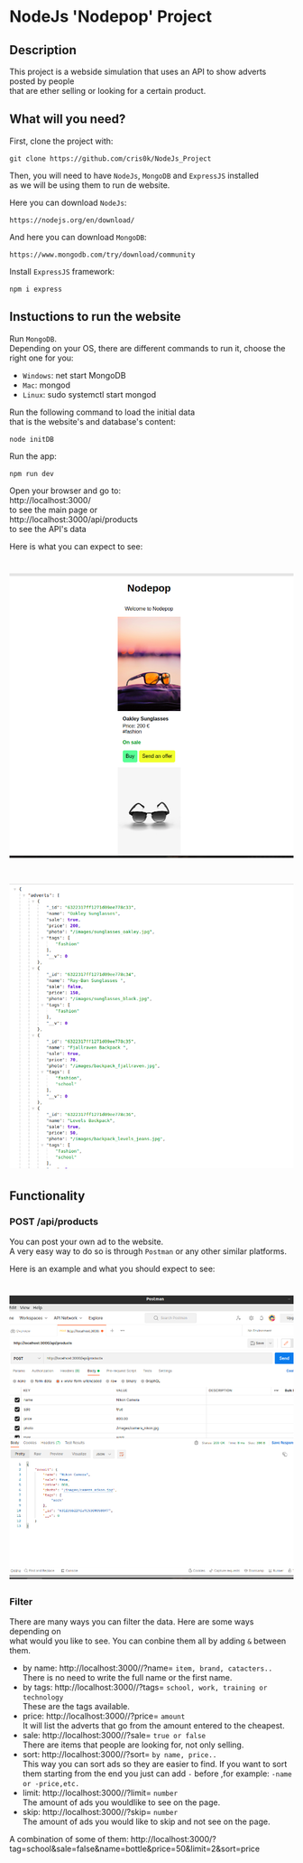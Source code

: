 # NodeJs 'Nodepop' Project

## Description

This project is a webside simulation that uses an API to show adverts posted by people\
that are ether selling or looking for a certain product.


## What will you need?

First, clone the project with:

```
git clone https://github.com/cris0k/NodeJs_Project
```
Then, you will need to have `NodeJs`, `MongoDB` and `ExpressJS` installed\
as we will be using them to run de website.

Here you can download `NodeJs`:

```
https://nodejs.org/en/download/
```
And here you can download `MongoDB`:

```
https://www.mongodb.com/try/download/community
```
Install  `ExpressJS` framework:
```
npm i express
```
## Instuctions to run the website

Run `MongoDB`.\
Depending on your OS, there are different commands to run it, choose the right one for you:

- `Windows`: net start MongoDB
- `Mac`: mongod
- `Linux`: sudo systemctl start mongod

Run the following command to load the initial data \
that is the website's and database's content:
```
node initDB
```
Run the app:
```
npm run dev
```
Open your browser and go to:\
http://localhost:3000/ \
to see the main page or\
http://localhost:3000/api/products \
to see the API's data

Here is what you can expect to see:
# ![alt text](https://github.com/cris0k/NodeJs_Project/blob/main/public/images/Screenshot_main.png)
# ![alt text](https://github.com/cris0k/NodeJs_Project/blob/main/public/images/Screemshot_apidata.png)

## Functionality

### POST /api/products

You can post your own ad to the website.\
A very easy way to do so is through `Postman` or any other similar platforms.

Here is an example and what you should expect to see:
# ![alt text](https://github.com/cris0k/NodeJs_Project/blob/main/public/images/Screenshot_example-Postman.png)

### Filter

There are many ways you can filter the data. Here are some ways depending on\
what would you like to see. You can conbine them all by adding `&` between them.
- by name: http://localhost:3000//?name= `item, brand, catacters..` \
There is no need to write the full name or the first name.
- by tags: http://localhost:3000//?tags= `school, work, training or technology`\
These are the tags available.
- price: http://localhost:3000//?price= `amount`\
It will list the adverts that go from the amount entered to the cheapest.
- sale: http://localhost:3000//?sale= `true or false`\
There are items that people are looking for, not only selling.
- sort: http://localhost:3000//?sort= `by name, price..`\
This way you can sort ads so they are easier to find. If you want to sort them starting from the end you just can add `-` before ,for example: `-name or -price,etc.`
- limit: http://localhost:3000//?limit= `number`\
The amount of ads you wouldlike to see on the page.
- skip: http://localhost:3000//?skip= `number`\
The amount of ads you would like to skip and not see on the page.

A combination of some of them:
http://localhost:3000/?tag=school&sale=false&name=bottle&price=50&limit=2&sort=price